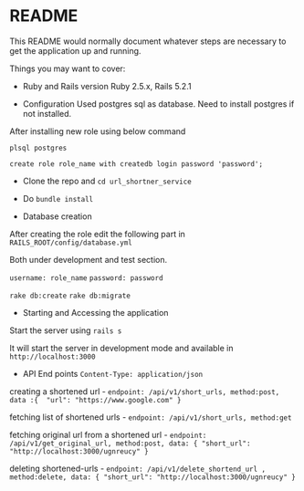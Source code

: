 # README

This README would normally document whatever steps are necessary to get the
application up and running.

Things you may want to cover:

* Ruby and Rails version
  Ruby 2.5.x, Rails 5.2.1

* Configuration
Used postgres sql as database. Need to install postgres if not installed.

After installing new role using below command

`plsql postgres`

`create role role_name with createdb login password 'password';`

* Clone the repo and `cd url_shortner_service`

* Do `bundle install`

* Database creation

After creating the role edit the following part in `RAILS_ROOT/config/database.yml`

Both under development and test section.


`username: role_name`
`password: password`

`rake db:create`
`rake db:migrate`

* Starting and Accessing the application

Start the server using `rails s`

It will start the server in development mode and available in `http://localhost:3000`

* API End points
  `Content-Type: application/json`

creating a shortened url - `endpoint: /api/v1/short_urls, method:post, data :{  "url": "https://www.google.com" }`  

fetching list of shortened urls - `endpoint: /api/v1/short_urls, method:get`

fetching original url from a shortened url - `endpoint: /api/v1/get_original_url, method:post, data: { "short_url": "http://localhost:3000/ugnreucy" }`

deleting shortened-urls - `endpoint: /api/v1/delete_shortend_url , method:delete, data: { "short_url": "http://localhost:3000/ugnreucy" }`
